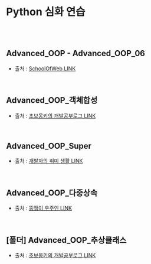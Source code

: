 <br>

# Python 심화 연습 

<br><br>

## Advanced_OOP \- Advanced_OOP_06  

 - 출처 : [SchoolOfWeb LINK](http://schoolofweb.net/blog/posts/파이썬-oop-part-4-클래스-메소드와-스태틱-메소드-class-method-and-static-method/)

<br>

## Advanced_OOP_객체합성

 - 출처 : [초보몽키의 개발공부로그 LINK](https://wayhome25.github.io/cs/2017/04/09/cs-09/)


<br>


## Advanced_OOP_Super

 - 출처 : [개발자의 취미 생활 LINK](https://rednooby.tistory.com/56?category=633023)


<br>

## Advanced_OOP_다중상속

 - 출처 : [뚱땡이 우주인 LINK](https://uzooin.tistory.com/137)


<br>

## [폴더] Advanced_OOP_추상클래스

 - 출처 : [초보몽키의 개발공부로그 LINK](https://wayhome25.github.io/cs/2017/04/10/cs-11/)
